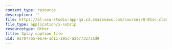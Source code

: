 ```yaml
---
content_type: resource
description: ''
file: https://ol-ocw-studio-app-qa.s3.amazonaws.com/courses/8-01sc-classical-mechanics-fall-2016/927077b5e67e1d11295ca2b773273ad9_ofgusnhQ07Q.srt
file_type: application/x-subrip
resourcetype: Other
title: 3play caption file
uid: 927077b5-e67e-1d11-295c-a2b773273ad9
---
```


